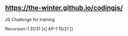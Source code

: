 https://the-winter.github.io/codingjs/
--------------------------------------

JS Challenge for training

Recursion-1 31/31 [x]
AP-1 15/21 []